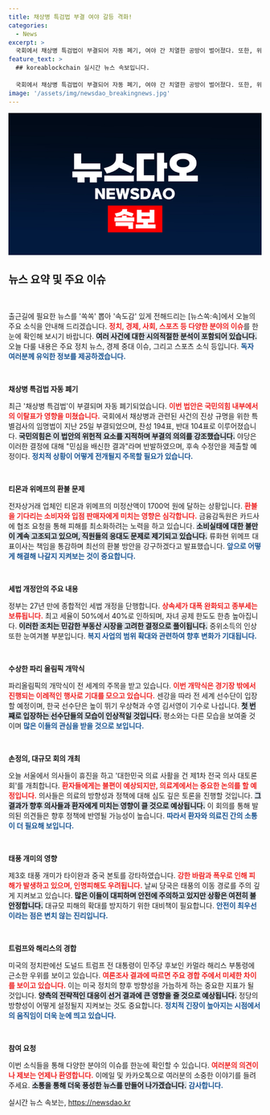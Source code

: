```yaml
---
title: 채상병 특검법 부결 여야 갈등 격화!
categories:
  - News
excerpt: >
  국회에서 채상병 특검법이 부결되어 자동 폐기, 여야 간 치열한 공방이 벌어졌다. 또한, 위메프의 환불 지연 사태와 세법 전면 개편 소식이 주목받고 있으며, 파리올림픽 개막이 하루 앞으로 다가왔다.
feature_text: >
  ## koreablockchain 실시간 뉴스 속보입니다.

  국회에서 채상병 특검법이 부결되어 자동 폐기, 여야 간 치열한 공방이 벌어졌다. 또한, 위메프의 환불 지연 사태와 세법 전면 개편 소식이 주목받고 있으며, 파리올림픽 개막이 하루 앞으로 다가왔다.
image: '/assets/img/newsdao_breakingnews.jpg'
---
```


<p><img src="/assets/img/newsdao_breakingnews.jpg" alt="koreablockchain 속보" /></p>

<h2 data-ke-size="size26">뉴스 요약 및 주요 이슈</h2>

<p data-ke-size="size16">&nbsp;</p>

<p>출근길에 필요한 뉴스를 '쏙쏙' 뽑아 '속도감' 있게 전해드리는 [뉴스쏙:속]에서 오늘의 주요 소식을 안내해 드리겠습니다. <b><span style="color: #ee2323;">정치, 경제, 사회, 스포츠 등 다양한 분야의 이슈</span></b>를 한눈에 확인해 보시기 바랍니다. <b><span style="background-color: #21538527;">여러 사건에 대한 시의적절한 분석이 포함되어 있습니다.</span></b> 오늘 다룰 내용은 주요 정치 뉴스, 경제 중대 이슈, 그리고 스포츠 소식 등입니다. <b><span style="color: #1a5490;">독자 여러분께 유익한 정보를 제공하겠습니다.</span></b> </p>

<p data-ke-size="size16">&nbsp;</p>

<p><b>채상병 특검법 자동 폐기</b></p>

<p>최근 '채상병 특검법'이 부결되며 자동 폐기되었습니다. <b><span style="color: #ee2323;">이번 법안은 국민의힘 내부에서의 이탈표가 영향을 미쳤습니다.</span></b> 국회에서 채상병과 관련된 사건의 진상 규명을 위한 특별검사의 임명법이 지난 25일 부결되었으며, 찬성 194표, 반대 104표로 이루어졌습니다. <b><span style="background-color: #21538527;">국민의힘은 이 법안의 위헌적 요소를 지적하며 부결의 의의를 강조했습니다.</span></b> 야당은 이러한 결정에 대해 "민심을 배신한 결과"라며 반발하였으며, 후속 수정안을 제출할 예정이다. <b><span style="color: #1a5490;">정치적 상황이 어떻게 전개될지 주목할 필요가 있습니다.</span></b> </p>

<p data-ke-size="size16">&nbsp;</p>

<p><b>티몬과 위메프의 환불 문제</b></p>

<p>전자상거래 업체인 티몬과 위메프의 미정산액이 1700억 원에 달하는 상황입니다. <b><span style="color: #ee2323;">환불을 기다리는 소비자와 입점 판매자에게 미치는 영향은 심각합니다.</span></b> 금융감독원은 카드사에 협조 요청을 통해 피해를 최소화하려는 노력을 하고 있습니다. <b><span style="background-color: #21538527;">소비실태에 대한 불만이 계속 고조되고 있으며, 직원들의 응대도 문제로 제기되고 있습니다.</span></b> 류화현 위메프 대표이사는 책임을 통감하며 최선의 환불 방안을 강구하겠다고 발표했습니다. <b><span style="color: #1a5490;">앞으로 어떻게 해결해 나갈지 지켜보는 것이 중요합니다.</span></b> </p>

<p data-ke-size="size16">&nbsp;</p>

<p><b>세법 개정안의 주요 내용</b></p>

<p>정부는 27년 만에 종합적인 세법 개정을 단행합니다. <b><span style="color: #ee2323;">상속세가 대폭 완화되고 종부세는 보류됩니다.</span></b> 최고 세율이 50%에서 40%로 인하되며, 자녀 공제 한도도 한층 높아집니다. <b><span style="background-color: #21538527;">이러한 조치는 민감한 부동산 시장을 고려한 결정으로 풀이됩니다.</span></b> 중위소득의 인상 또한 눈여겨볼 부분입니다. <b><span style="color: #1a5490;">복지 사업의 범위 확대와 관련하여 향후 변화가 기대됩니다.</span></b> </p>

<p data-ke-size="size16">&nbsp;</p>

<p><b>수상한 파리 올림픽 개막식</b></p>

<p>파리올림픽의 개막식이 전 세계의 주목을 받고 있습니다. <b><span style="color: #ee2323;">이번 개막식은 경기장 밖에서 진행되는 이례적인 행사로 기대를 모으고 있습니다.</span></b> 센강을 따라 전 세계 선수단이 입장할 예정이며, 한국 선수단은 높이 뛰기 우상혁과 수영 김서영이 기수로 나섭니다. <b><span style="background-color: #21538527;">첫 번째로 입장하는 선수단들의 모습이 인상적일 것입니다.</span></b> 평소와는 다른 모습을 보여줄 것이며 <b><span style="color: #1a5490;">많은 이들의 관심을 받을 것으로 보입니다.</span></b> </p>

<p data-ke-size="size16">&nbsp;</p>

<p><b>손정의, 대규모 회의 개최</b></p>

<p>오늘 서울에서 의사들이 휴진을 하고 '대한민국 의료 사활을 건 제1차 전국 의사 대토론회'를 개최합니다. <b><span style="color: #ee2323;">환자들에게는 불편이 예상되지만, 의료계에서는 중요한 논의를 할 예정입니다.</span></b> 의사들은 의료의 방향성과 정책에 대해 심도 깊은 토론을 진행할 것입니다. <b><span style="background-color: #21538527;">그 결과가 향후 의사들과 환자에게 미치는 영향이 클 것으로 예상됩니다.</span></b> 이 회의를 통해 발의된 의견들은 향후 정책에 반영될 가능성이 높습니다. <b><span style="color: #1a5490;">따라서 환자와 의료진 간의 소통이 더 필요해 보입니다.</span></b></p>

<p data-ke-size="size16">&nbsp;</p>

<p><b>태풍 개미의 영향</b></p>

<p>제3호 태풍 개미가 타이완과 중국 본토를 강타하였습니다. <b><span style="color: #ee2323;">강한 바람과 폭우로 인해 피해가 발생하고 있으며, 인명피해도 우려됩니다.</span></b> 날씨 당국은 태풍의 이동 경로를 주의 깊게 지켜보고 있습니다. <b><span style="background-color: #21538527;">많은 이들이 대피하며 안전에 주의하고 있지만 상황은 여전히 불안정합니다.</span></b> 대규모 피해의 확대를 방지하기 위한 대비책이 필요합니다. <b><span style="color: #1a5490;">안전이 최우선이라는 점은 변치 않는 진리입니다.</span></b></p>

<p data-ke-size="size16">&nbsp;</p>

<p><b>트럼프와 해리스의 경합</b></p>

<p>미국의 정치판에선 도널드 트럼프 전 대통령이 민주당 후보인 카멀라 해리스 부통령에 근소한 우위를 보이고 있습니다. <b><span style="color: #ee2323;">여론조사 결과에 따르면 주요 경합 주에서 미세한 차이를 보이고 있습니다.</span></b> 이는 미국 정치의 향후 방향성을 가늠하게 하는 중요한 지표가 될 것입니다. <b><span style="background-color: #21538527;">양측의 전략적인 대응이 선거 결과에 큰 영향을 줄 것으로 예상됩니다.</span></b> 정당의 방향성이 어떻게 설정될지 지켜보는 것도 중요합니다. <b><span style="color: #1a5490;">정치적 긴장이 높아지는 시점에서의 움직임이 더욱 눈에 띄고 있습니다.</span></b> </p>

<p data-ke-size="size16">&nbsp;</p> 

<p><b>참여 요청</b></p>

<p>이번 소식들을 통해 다양한 분야의 이슈를 한눈에 확인할 수 있습니다. <b><span style="color: #ee2323;">여러분의 의견이나 제보는 언제나 환영합니다.</span></b> 이메일 및 카카오톡으로 여러분의 소중한 이야기를 들려주세요. <b><span style="background-color: #21538527;">소통을 통해 더욱 풍성한 뉴스를 만들어 나가겠습니다.</span></b> <b><span style="color: #1a5490;">감사합니다.</span></b></p>
실시간 뉴스 속보는, <a href="https://newsdao.kr" rel="dofollow">https://newsdao.kr</a>


